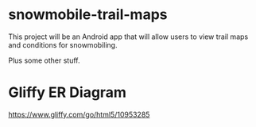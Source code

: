 # snowmobile-trail-maps
This project will be an Android app that will allow users to view trail maps and conditions for snowmobiling.

Plus some other stuff.

# Gliffy ER Diagram
https://www.gliffy.com/go/html5/10953285
